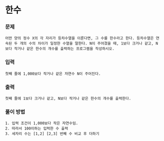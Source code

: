 # 한수
### 문제
    어떤 양의 정수 X의 각 자리가 등차수열을 이룬다면, 그 수를 한수라고 한다. 등차수열은 연속된 두 개의 수의 차이가 일정한 수열을 말한다. N이 주어졌을 때, 1보다 크거나 같고, N보다 작거나 같은 한수의 개수를 출력하는 프로그램을 작성하시오. 

### 입력
    첫째 줄에 1,000보다 작거나 같은 자연수 N이 주어진다.

### 출력
    첫째 줄에 1보다 크거나 같고, N보다 작거나 같은 한수의 개수를 출력한다.

### 풀이 방법
    1. 입력 조건이 1,000보다 작은 자연수임.
    2. 따라서 100이하는 입력한 수 출력
    3. 세자리 수는 [1,2] [2,3] 번째 수 비교 후 더하기